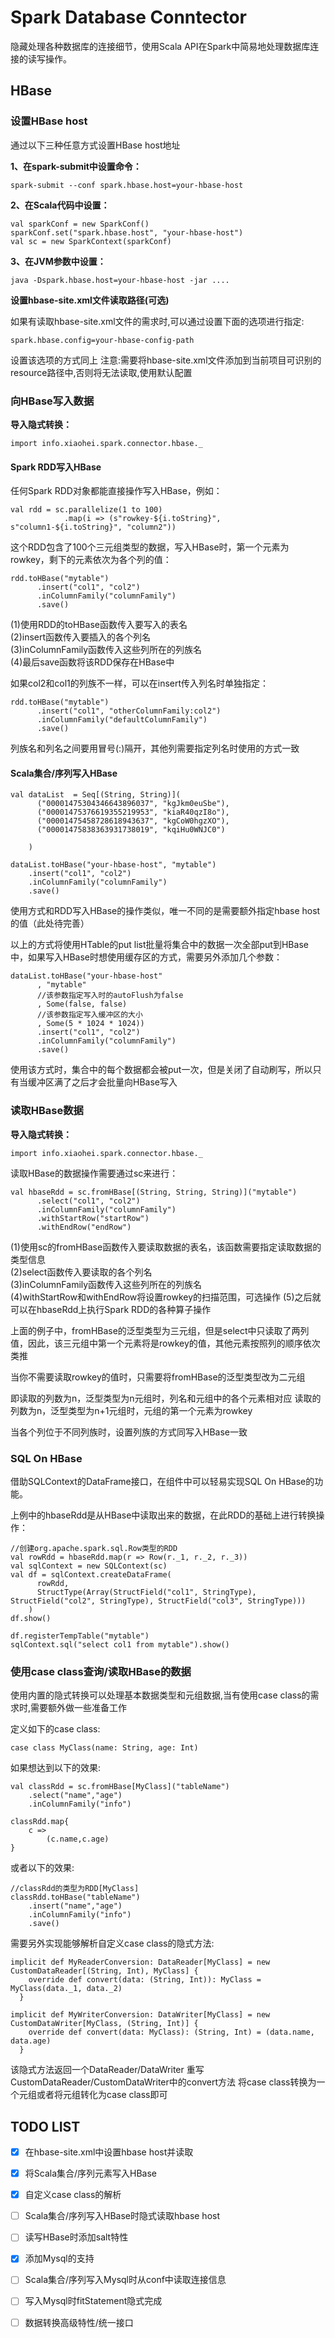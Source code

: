 # Spark Database Conntector

隐藏处理各种数据库的连接细节，使用Scala API在Spark中简易地处理数据库连接的读写操作。

## HBase

### 设置HBase host

通过以下三种任意方式设置HBase host地址

**1、在spark-submit中设置命令：**

```
spark-submit --conf spark.hbase.host=your-hbase-host
```

**2、在Scala代码中设置：**

```
val sparkConf = new SparkConf()
sparkConf.set("spark.hbase.host", "your-hbase-host")
val sc = new SparkContext(sparkConf)
```

**3、在JVM参数中设置：**

```
java -Dspark.hbase.host=your-hbase-host -jar ....
```

**设置hbase-site.xml文件读取路径(可选)**

如果有读取hbase-site.xml文件的需求时,可以通过设置下面的选项进行指定:

```
spark.hbase.config=your-hbase-config-path
```

设置该选项的方式同上
注意:需要将hbase-site.xml文件添加到当前项目可识别的resource路径中,否则将无法读取,使用默认配置

### 向HBase写入数据

**导入隐式转换：**

```
import info.xiaohei.spark.connector.hbase._
```

#### Spark RDD写入HBase

任何Spark RDD对象都能直接操作写入HBase，例如：

```
val rdd = sc.parallelize(1 to 100)
            .map(i => (s"rowkey-${i.toString}", s"column1-${i.toString}", "column2"))
```

这个RDD包含了100个三元组类型的数据，写入HBase时，第一个元素为rowkey，剩下的元素依次为各个列的值：

```
rdd.toHBase("mytable")
      .insert("col1", "col2")
      .inColumnFamily("columnFamily")
      .save()
```

(1)使用RDD的toHBase函数传入要写入的表名   
(2)insert函数传入要插入的各个列名   
(3)inColumnFamily函数传入这些列所在的列族名   
(4)最后save函数将该RDD保存在HBase中

如果col2和col1的列族不一样，可以在insert传入列名时单独指定：

```
rdd.toHBase("mytable")
      .insert("col1", "otherColumnFamily:col2")
      .inColumnFamily("defaultColumnFamily")
      .save()
```

列族名和列名之间要用冒号(:)隔开，其他列需要指定列名时使用的方式一致

#### Scala集合/序列写入HBase

```
val dataList  = Seq[(String, String)](
      ("00001475304346643896037", "kgJkm0euSbe"),
      ("00001475376619355219953", "kiaR40qzI8o"),
      ("00001475458728618943637", "kgCoW0hgzXO"),
      ("00001475838363931738019", "kqiHu0WNJC0")

    )

dataList.toHBase("your-hbase-host", "mytable")
	.insert("col1", "col2")
	.inColumnFamily("columnFamily")
	.save()
```

使用方式和RDD写入HBase的操作类似，唯一不同的是需要额外指定hbase host的值（此处待完善）

以上的方式将使用HTable的put list批量将集合中的数据一次全部put到HBase中，如果写入HBase时想使用缓存区的方式，需要另外添加几个参数：

```
dataList.toHBase("your-hbase-host"
      , "mytable"
      //该参数指定写入时的autoFlush为false
      , Some(false, false)
      //该参数指定写入缓冲区的大小
      , Some(5 * 1024 * 1024))
      .insert("col1", "col2")
      .inColumnFamily("columnFamily")
      .save()
```

使用该方式时，集合中的每个数据都会被put一次，但是关闭了自动刷写，所以只有当缓冲区满了之后才会批量向HBase写入

### 读取HBase数据

**导入隐式转换：**

```
import info.xiaohei.spark.connector.hbase._
```

读取HBase的数据操作需要通过sc来进行：

```
val hbaseRdd = sc.fromHBase[(String, String, String)]("mytable")
      .select("col1", "col2")
      .inColumnFamily("columnFamily")
      .withStartRow("startRow")
      .withEndRow("endRow")
```

(1)使用sc的fromHBase函数传入要读取数据的表名，该函数需要指定读取数据的类型信息   
(2)select函数传入要读取的各个列名   
(3)inColumnFamily函数传入这些列所在的列族名   
(4)withStartRow和withEndRow将设置rowkey的扫描范围，可选操作
(5)之后就可以在hbaseRdd上执行Spark RDD的各种算子操作

上面的例子中，fromHBase的泛型类型为三元组，但是select中只读取了两列值，因此，该三元组中第一个元素将是rowkey的值，其他元素按照列的顺序依次类推   

当你不需要读取rowkey的值时，只需要将fromHBase的泛型类型改为二元组

即读取的列数为n，泛型类型为n元组时，列名和元组中的各个元素相对应
读取的列数为n，泛型类型为n+1元组时，元组的第一个元素为rowkey

当各个列位于不同列族时，设置列族的方式同写入HBase一致

### SQL On HBase

借助SQLContext的DataFrame接口，在组件中可以轻易实现SQL On HBase的功能。

上例中的hbaseRdd是从HBase中读取出来的数据，在此RDD的基础上进行转换操作：

```
//创建org.apache.spark.sql.Row类型的RDD
val rowRdd = hbaseRdd.map(r => Row(r._1, r._2, r._3))
val sqlContext = new SQLContext(sc)
val df = sqlContext.createDataFrame(
      rowRdd,
      StructType(Array(StructField("col1", StringType), StructField("col2", StringType), StructField("col3", StringType)))
    )
df.show()

df.registerTempTable("mytable")
sqlContext.sql("select col1 from mytable").show()
```

### 使用case class查询/读取HBase的数据

使用内置的隐式转换可以处理基本数据类型和元组数据,当有使用case class的需求时,需要额外做一些准备工作

定义如下的case class:

```
case class MyClass(name: String, age: Int)
```

如果想达到以下的效果:

```
val classRdd = sc.fromHBase[MyClass]("tableName")
    .select("name","age")
    .inColumnFamily("info")

classRdd.map{
    c =>
        (c.name,c.age)
}
```

或者以下的效果:

```
//classRdd的类型为RDD[MyClass]
classRdd.toHBase("tableName")
    .insert("name","age")
    .inColumnFamily("info")
    .save()
```

需要另外实现能够解析自定义case class的隐式方法:

```
implicit def MyReaderConversion: DataReader[MyClass] = new CustomDataReader[(String, Int), MyClass] {
    override def convert(data: (String, Int)): MyClass = MyClass(data._1, data._2)
  }

implicit def MyWriterConversion: DataWriter[MyClass] = new CustomDataWriter[MyClass, (String, Int)] {
    override def convert(data: MyClass): (String, Int) = (data.name, data.age)
  }
```

该隐式方法返回一个DataReader/DataWriter 重写CustomDataReader/CustomDataWriter中的convert方法
将case class转换为一个元组或者将元组转化为case class即可

## TODO LIST

- [x] 在hbase-site.xml中设置hbase host并读取
- [x] 将Scala集合/序列元素写入HBase
- [x] 自定义case class的解析
- [ ] Scala集合/序列写入HBase时隐式读取hbase host
- [ ] 读写HBase时添加salt特性
- [x] 添加Mysql的支持
- [ ] Scala集合/序列写入Mysql时从conf中读取连接信息
- [ ] 写入Mysql时fitStatement隐式完成
- [ ] 数据转换高级特性/统一接口


